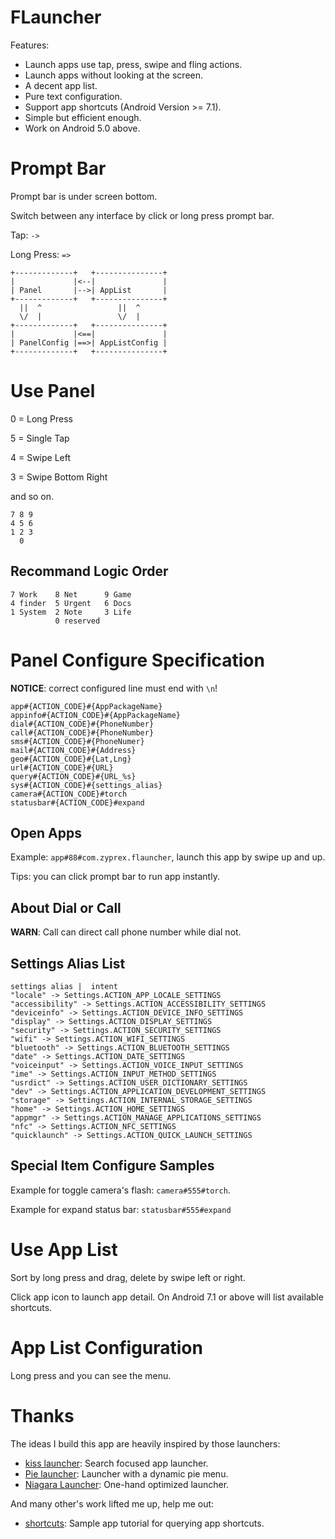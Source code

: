 # FLauncher

Features:
- Launch apps use tap, press, swipe and fling actions.
- Launch apps without looking at the screen.
- A decent app list.
- Pure text configuration.
- Support app shortcuts (Android Version >= 7.1).
- Simple but efficient enough.
- Work on Android 5.0 above.

# Prompt Bar

Prompt bar is under screen bottom.

Switch between any interface by click or long press prompt bar.

Tap: `->`

Long Press: `=>`

```
+-------------+   +---------------+
|             |<--|               |
| Panel       |-->| AppList       |
+-------------+   +---------------+
  ||  ^                 ||  ^
  \/  |                 \/  |
+-------------+   +---------------+
|             |<==|               |
| PanelConfig |==>| AppListConfig |
+-------------+   +---------------+
```

# Use Panel

0 = Long Press

5 = Single Tap

4 = Swipe Left

3 = Swipe Bottom Right

and so on.

```
7 8 9
4 5 6
1 2 3
  0
```

## Recommand Logic Order

```
7 Work    8 Net      9 Game
4 finder  5 Urgent   6 Docs
1 System  2 Note     3 Life
          0 reserved
```

# Panel Configure Specification

**NOTICE**: correct configured line must end with `\n`!

```
app#{ACTION_CODE}#{AppPackageName}
appinfo#{ACTION_CODE}#{AppPackageName}
dial#{ACTION_CODE}#{PhoneNumber}
call#{ACTION_CODE}#{PhoneNumber}
sms#{ACTION_CODE}#{PhoneNumer}
mail#{ACTION_CODE}#{Address}
geo#{ACTION_CODE}#{Lat,Lng}
url#{ACTION_CODE}#{URL}
query#{ACTION_CODE}#{URL_%s}
sys#{ACTION_CODE}#{settings_alias}
camera#{ACTION_CODE}#torch
statusbar#{ACTION_CODE}#expand
```

## Open Apps

Example: `app#88#com.zyprex.flauncher`, launch this app by swipe up and up.

Tips: you can click prompt bar to run app instantly.

## About Dial or Call

**WARN**: Call can direct call phone number while dial not.

## Settings Alias List

```
settings alias |  intent
"locale" -> Settings.ACTION_APP_LOCALE_SETTINGS
"accessibility" -> Settings.ACTION_ACCESSIBILITY_SETTINGS
"deviceinfo" -> Settings.ACTION_DEVICE_INFO_SETTINGS
"display" -> Settings.ACTION_DISPLAY_SETTINGS
"security" -> Settings.ACTION_SECURITY_SETTINGS
"wifi" -> Settings.ACTION_WIFI_SETTINGS
"bluetooth" -> Settings.ACTION_BLUETOOTH_SETTINGS
"date" -> Settings.ACTION_DATE_SETTINGS
"voiceinput" -> Settings.ACTION_VOICE_INPUT_SETTINGS
"ime" -> Settings.ACTION_INPUT_METHOD_SETTINGS
"usrdict" -> Settings.ACTION_USER_DICTIONARY_SETTINGS
"dev" -> Settings.ACTION_APPLICATION_DEVELOPMENT_SETTINGS
"storage" -> Settings.ACTION_INTERNAL_STORAGE_SETTINGS
"home" -> Settings.ACTION_HOME_SETTINGS
"appmgr" -> Settings.ACTION_MANAGE_APPLICATIONS_SETTINGS
"nfc" -> Settings.ACTION_NFC_SETTINGS
"quicklaunch" -> Settings.ACTION_QUICK_LAUNCH_SETTINGS
```

## Special Item Configure Samples

Example for toggle camera's flash: `camera#555#torch`.

Example for expand status bar: `statusbar#555#expand`

# Use App List

Sort by long press and drag, delete by swipe left or right.

Click app icon to launch app detail.
On Android 7.1 or above will list available shortcuts.

# App List Configuration

Long press and you can see the menu.

# Thanks

The ideas I build this app are heavily inspired by those launchers:

- [kiss launcher](https://github.com/Neamar/KISS): Search focused app launcher.
- [Pie launcher](https://github.com/markusfisch/PieLauncher): Launcher with a dynamic pie menu.
- [Niagara Launcher](https://github.com/8bitPit/Niagara-Issues): One-hand optimized launcher.

And many other's work lifted me up, help me out:

- [shortcuts](https://github.com/nongdenchet/Shortcuts): Sample app tutorial for querying app shortcuts.

